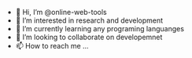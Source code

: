 - 👋 Hi, I’m @online-web-tools
- 👀 I’m interested in research and development
- 🌱 I’m currently learning any programing languanges
- 💞️ I’m looking to collaborate on developemnet
- 📫 How to reach me ...

<!---
online-web-tools/online-web-tools is a ✨ special ✨ repository because its `README.md` (this file) appears on your GitHub profile.
You can click the Preview link to take a look at your changes.
--->
